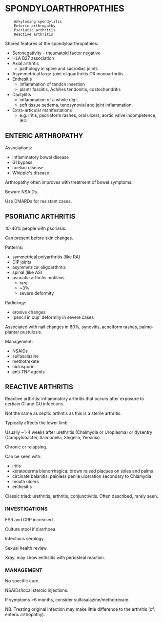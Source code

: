 # SPONDYLOARTHROPATHIES

		Ankylosing spondylitis
		Enteric arthropathy
		Psoriatic arthritis
		Reactive arthritis

Shared features of the spondyloarthropathies:
 
- Seronegativity - rheumatoid factor negative
- HLA B27 association
- Axial arthritis
	- pathology in spine and sacroiliac joints
- Asymmetrical large-joint oligoarthritis OR monoarthritis
- Enthesitis
	- inflammation of tendon insertion
	- plantr fasciitis, Achilles tendonitis, costochondritis
- Dactylitis
	- inflammation of a whole digit
	- soft tissue oedema, tenosynovial and joint inflammation
- Extra-articular manifestations
	- e.g. iritis, psoriaform rashes, oral ulcers, aortic valve incompetence, IBD 
	

## ENTERIC ARTHROPATHY

Associations:

- inflammatory bowel disease
- GI bypass
- coeliac disease
- Whipple's disease

Arthropathy often improves with treatment of bowel symptoms.

Beware NSAIDs.

Use DMARDs for resistant cases.


## PSORIATIC ARTHRITIS

10-40% people with psoriasis.

Can present before skin changes.

Patterns:

- symmetrical polyarthritis (like RA)
- DIP joints
- asymmetrical oligoarthritis
- spinal (like AS)
- psoriatic arthritis mutilans 
	- rare
	- ~3%
	- severe deformity
	
Radiology:

- erosive changes
- 'pencil in cup' deformity in severe cases


Associated with nail changes in 80%, synovitis, acneiform rashes, palmo-plantar pustulosis.

Management:

- NSAIDs
- sulfasalazine
- methotrexate
- ciclosporin
- anti-TNF agents
	

## REACTIVE ARTHRITIS

Reactive arthritis: inflammatory arthritis that occurs after exposure to certiain GI and GU infections.

Not the same as septic arthritis as this is a sterile arthritis.

Typically affects the lower limb.

Usually ~1-4 weeks after urethritis (Chalmydia or Uroplasma) or dysentry (Campylobacter, Salmonella, Shigella, Yersinia).

Chronic or relapsing.

Can be seen with:

- iritis
- keratoderma blenorrhagica: brown raised plaques on soles and palms
- circinate balanitis: painless penile ulceration secondary to Chlamydia
- mouth ulcers
- enthesitis

Classic triad: urethritis, arthritis, conjunctivitis. Often described, rarely seen.

### INVESTIGATIONS

ESR and CRP increased.

Culture stool if diarrhoea.

Infectious serology.

Sexual health review.

Xray: may show enthsitis with periosteal reaction.

### MANAGEMENT

No specific cure.

NSAIDs/local steroid injections.

If symptoms >6 months, consider sulfasalazine/methotrexate.

NB. Treating original infection may make little difference to the arthritis (cf. enteric arthopathy).